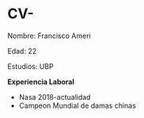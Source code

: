 # CV-

 Nombre: Francisco Ameri

 Edad: 22 

 Estudios: UBP
 
 **Experiencia Laboral**
  * Nasa 2018-actualidad
  * Campeon Mundial de damas chinas
 
  


